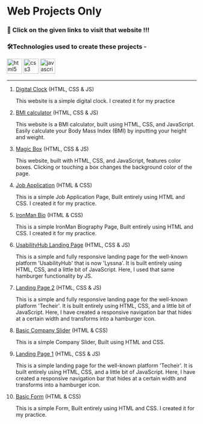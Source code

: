 # Web Projects Only 

### 🔗 Click on the given links to visit that website !!!


### 🛠️Technologies used to create these projects -  

<img src="https://cdn.jsdelivr.net/gh/devicons/devicon/icons/html5/html5-original.svg" height="40" alt="html5 logo" />
<img src="https://cdn.jsdelivr.net/gh/devicons/devicon/icons/css3/css3-original.svg" height="40" alt="css3 logo"  />
<img src="https://cdn.jsdelivr.net/gh/devicons/devicon/icons/javascript/javascript-original.svg" height="40" alt="javascript logo"  />

<hr>

<div>

<ol>
    <li> <a href="https://angshu09.github.io/Web_Projects/09_Digital_Clock/">Digital Clock</a> <span>(HTML, CSS & JS)</span>
        <p>This website is a simple digital clock. I created it for my practice</p>
    </li>
    <li> <a href="https://angshu09.github.io/Web_Projects/08_BMI_calculator/">BMI calculator</a> <span>(HTML, CSS & JS)</span>
        <p>This website is a BMI calculator, built using HTML, CSS, and JavaScript. Easily calculate your Body Mass Index (BMI) by inputting your height and weight.</p>
    </li>
    <li> <a href="https://angshu09.github.io/Web_Projects/07_ColorChanger/">Magic Box</a> <span>(HTML, CSS & JS)</span>
        <p>This website, built with HTML, CSS, and JavaScript, features color boxes. Clicking or touching a box changes the background color of the page.</p>
    </li>
    <li> <a href="https://angshu09.github.io/Web_Projects/06_JobApplication/">Job Application</a> <span>(HTML & CSS)</span>
        <p>This is a simple Job Application Page, Built entirely using HTML and CSS. I created it for my practice.</p>
    </li>
    <li> <a href="https://angshu09.github.io/Web_Projects/05_IronMan_Biography/">IronMan Bio</a> <span>(HTML & CSS)</span>
        <p>This is a simple IronMan Biography Page, Built entirely using HTML and CSS. I created it for my practice.</p>
    </li>
    <li> <a href="https://modern-landing-page-website.netlify.app/">UsabilityHub Landing Page</a> <span>(HTML, CSS & JS)</span>
        <p>This is a simple and fully responsive landing page for the well-known platform 'UsabilityHub' that is now 'Lyssna'. It is built entirely using HTML, CSS, and a little bit of JavaScript. Here, I used that same hamburger functionality by JS.</p>
    </li>
    <li> <a href="https://angshu09.github.io/Web_Projects/04_landingPage/">Landing Page 2</a> <span>(HTML, CSS & JS)</span>
        <p>This is a simple and fully responsive landing page for the well-known platform 'Techeir'. It is built entirely using HTML, CSS, and a little bit of JavaScript. Here, I have created a responsive navigation bar that hides at a certain width and transforms into a hamburger icon.</p>
    </li>
    <li> <a href="https://angshu09.github.io/Web_Projects/03_slider/">Basic Company Slider</a> <span>(HTML & CSS)</span>
        <p>This is a simple Company Slider, Built using HTML and CSS.</p>
    </li>
    <li> <a href="https://angshu09.github.io/Web_Projects/02_landingPage/">Landing Page 1</a> <span>(HTML, CSS & JS)</span>
        <p>This is a simple landing page for the well-known platform 'Techeir'. It is built entirely using HTML, CSS, and a little bit of JavaScript. Here, I have created a responsive navigation bar that hides at a certain width and transforms into a hamburger icon. </p>
    </li>
    <li> <a href="https://angshu09.github.io/Web_Projects/01_Basic-form/">Basic Form</a> <span>(HTML & CSS)</span>
        <p>This is a simple Form, Built entirely using HTML and CSS. I created it for my practice.</p>
    </li>
</ol>

</div>

